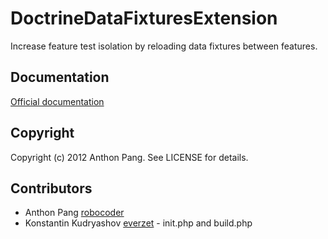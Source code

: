 # DoctrineDataFixturesExtension

Increase feature test isolation by reloading data fixtures between features.

## Documentation

[Official documentation](http://extensions.behat.org/doctrine-data-fixtures)

## Copyright

Copyright (c) 2012 Anthon Pang. See LICENSE for details.

## Contributors

* Anthon Pang [robocoder](http://github.com/robocoder)
* Konstantin Kudryashov [everzet](http://github.com/everzet) - init.php and build.php
